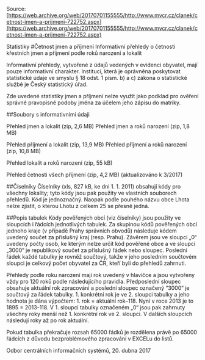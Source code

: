 Source:
[https://web.archive.org/web/20170701155555/http://www.mvcr.cz/clanek/cetnost-jmen-a-prijmeni-722752.aspx](https://web.archive.org/web/20170701155555/http://www.mvcr.cz/clanek/cetnost-jmen-a-prijmeni-722752.aspx)

Statistiky
#Četnost jmen a příjmení
Informativní přehledy o četnosti křestních jmen a příjmení podle roků narození a lokalit 

Informativní přehledy, vytvořené z údajů vedených v evidenci obyvatel, mají pouze informativní charakter. Institucí, která je oprávněna poskytovat statistické údaje ve smyslu § 18 odst. 1 písm. b) a c) zákona o statistické službě je Český statistický úřad.

Zde uvedené statistiky jmen a příjmení nelze využít jako podklad pro ověření správné pravopisné podoby jména za účelem jeho zápisu do matriky.
 

##Soubory s informativními údaji

Přehled jmen a lokalit (zip, 2,6 MB)
Přehled jmen a roků narození (zip, 1,8 MB)
 
Přehled příjmení a lokalit (zip, 13,9 MB)
Přehled příjmení a roků narození (zip, 10,8 MB)
 
 
Přehled lokalit a roků narození (zip, 55 kB)
 
Přehled četnosti všech příjmení (zip, 4,2 MB) (aktualizováno k 3/2017)
 
##Číselníky
Číselníky (xls, 827 kB, ke dni 1. 1. 2011) obsahují kódy pro všechny lokality; tyto kódy jsou pak použity ve vlastních souborech přehledů. Kód je jednoznačný. Naopak podle pouhého názvu obce Lhota nelze zjistit, o kterou Lhotu z celkem 25 se přesně jedná.
 
##Popis tabulek
Kódy pověřených obcí (viz číselníky) jsou použity ve sloupcích i řádcích jednotlivých tabulek. Za skupinou kódů pověřených obcí jednoho kraje (v případě Prahy správních obvodů) následuje kódem uvedený součet za příslušný kraj (resp. Prahu). Závěrem jsou ve sloupci „0“ uvedeny počty osob, ke kterým nelze určit kód pověřené obce a ve sloupci „3000“ je republikový součet za příslušný řádek nebo sloupec. Poslední řádek každé tabulky je rovněž součtový, takže v jeho posledním součtovém sloupci je celkový počet obyvatel za ČR, kteří byli do přehledů zahrnuti.
 
Přehledy podle roku narození mají rok uvedený v hlavičce a jsou vytvořeny vždy pro 120 roků podle následujícího pravidla. Předposlední sloupec obsahuje aktuální rok zpracování a poslední sloupec označený “3000“ je součtový za řádek tabulky. 1. konkrétní rok je ve 2. sloupci tabulky a jeho hodnota je dána výpočtem: 1. rok = aktuální rok–118. Nyní v roce 2013 je to 1895 = 2013-118. V 1. sloupci tabulky označeném „0“ jsou pak zahrnuty všechny roky menší než 1. konkrétní rok ve 2. sloupci. V dalších sloupcích následují roky až po rok aktuální.
 
Pokud tabulka překračuje rozsah 65000 řádků je rozdělena právě po 65000 řádcích z důvodu bezproblémového zpracování v EXCELu do listů.

Odbor centrálních informačních systémů, 20. dubna 2017

